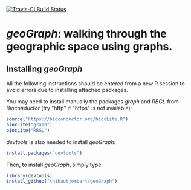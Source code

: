 [![Travis-CI Build Status](https://travis-ci.org/thibautjombart/geograph.svg?branch=master)](https://travis-ci.org/thibautjombart/geograph)



*geoGraph*: walking through the geographic space using graphs.
=================================================


Installing *geoGraph*
-------------

All the following instructions should be entered from a new R session to avoid errors due to installing attached packages.

You may need to install manually the packages *graph* and *RBGL* from *Bioconductor* (try "http" if "https" is not available):
```r
source("https://bioconductor.org/biocLite.R")
biocLite("graph")
biocLite("RBGL")
```

*devtools* is also needed to install *geoGraph*:
```r
install.packages("devtools")
```


Then, to install *geoGraph*, simply type:
```r
library(devtools)
install_github("thibautjombart/geoGraph")
```

